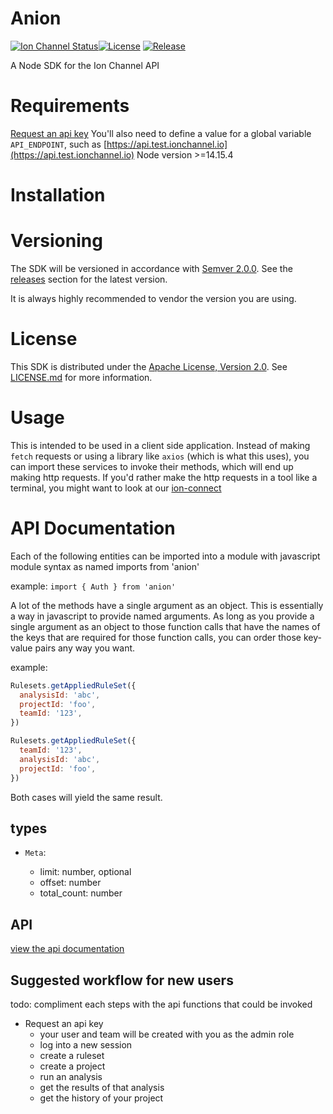 # Anion

[![Ion Channel Status](https://api.ionchannel.io/v1/report/getBadge?project_id=71947498-72d7-4c82-9517-ac3b2bdf7859&branch=master)](http://console.ionchannel.io/)[![License](https://img.shields.io/badge/License-Apache%202.0-blue.svg)](https://github.com/ion-channel/anion/blob/master/LICENSE.md)
[![Release](https://img.shields.io/github/release/ion-channel/anion.svg)](https://github.com/ion-channel/anion/releases/latest)

A Node SDK for the Ion Channel API

# Requirements

[Request an api key](https://ionchannel.io/contact/)
You'll also need to define a value for a global variable `API_ENDPOINT`, such as [https://api.test.ionchannel.io](https://api.test.ionchannel.io)
Node version >=14.15.4

# Installation

# Versioning

The SDK will be versioned in accordance with [Semver 2.0.0](http://semver.org). See the [releases](https://github.com/ion-channel/anion/releases) section for the latest version.

It is always highly recommended to vendor the version you are using.

# License

This SDK is distributed under the [Apache License, Version 2.0](http://www.apache.org/licenses/LICENSE-2.0). See [LICENSE.md](./LICENSE.md) for more information.

# Usage

This is intended to be used in a client side application. Instead of making `fetch` requests or using a library like `axios` (which is what this uses), you can import these services to invoke their methods, which will end up making http requests. If you'd rather make the http requests in a tool like a terminal, you might want to look at our [ion-connect](https://github.com/ion-channel/ion-connect)

# API Documentation

Each of the following entities can be imported into a module with javascript module syntax as named imports from 'anion'

example:
`import { Auth } from 'anion'`

A lot of the methods have a single argument as an object. This is essentially a way in javascript to provide named arguments. As long as you provide a single argument as an object to those function calls that have the names of the keys that are required for those function calls, you can order those key-value pairs any way you want.

example:

```javascript
Rulesets.getAppliedRuleSet({
  analysisId: 'abc',
  projectId: 'foo',
  teamId: '123',
})

Rulesets.getAppliedRuleSet({
  teamId: '123',
  analysisId: 'abc',
  projectId: 'foo',
})
```

Both cases will yield the same result.

## types

- `Meta`:

  - limit: number, optional
  - offset: number
  - total_count: number

## API

[view the api documentation](https://github.com/ion-channel/anion/blob/master/api.md)

## Suggested workflow for new users

todo: compliment each steps with the api functions that could be invoked

- Request an api key
  - your user and team will be created with you as the admin role
  - log into a new session
  - create a ruleset
  - create a project
  - run an analysis
  - get the results of that analysis
  - get the history of your project
